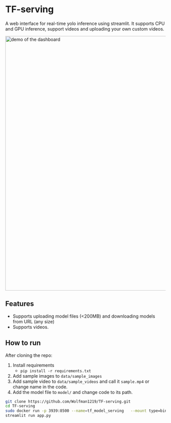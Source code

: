 # TF-serving
A web interface for real-time yolo inference using streamlit. It supports CPU and GPU inference, support videos and uploading your own custom videos.

<img src="view.gif" alt="demo of the dashboard" width="800"/>


## Features
- Supports uploading model files (<200MB) and downloading models from URL (any size)
- Supports videos.

## How to run
After cloning the repo:
1. Install requirements
   - `pip install -r requirements.txt`
2. Add sample images to `data/sample_images`
3. Add sample video to `data/sample_videos` and call it `sample.mp4` or change name in the code.
4. Add the model file to `model/` and change code to its path.
```bash
git clone https://github.com/Wolfman1219/TF-serving.git
cd TF-serving
sudo docker run -p 3939:8500 --name=tf_model_serving   --mount type=bind,source=./model/yolov8n,target=/models/yolov8n/1   -e MODEL_NAME=yolov8n -t tensorflow/serving
streamlit run app.py
```
